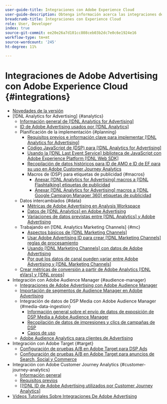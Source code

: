 ```yaml
---
user-guide-title: Integraciones con Adobe Experience Cloud
user-guide-description: Obtenga información acerca las integraciones de Advertising DSP y Advertising Search con otros productos y servicios de Adobe Experience Cloud.
breadcrumb-title: Integraciones con Experience Cloud
role: User, Developer
index: true
source-git-commit: ee20e26a7d101cc808ceb03b2dc7e0c6e1924e16
workflow-type: tm+mt
source-wordcount: '245'
ht-degree: 11%

---
```



# Integraciones de Adobe Advertising con Adobe Experience Cloud {#integrations}

<!--  ADD LATER: and Adobe Experience Platform -->

+ [Novedades de la versión](/help/integrations/home.md)
+ [!DNL Analytics for Advertising] {#analytics}
   + [Información general de  [!DNL Analytics for Advertising]](/help/integrations/analytics/overview.md)
   + [ID de Adobe Advertising usados por  [!DNL Analytics]](/help/integrations/analytics/ids.md)
   + Planificación de la implementación {#planning}
      + [Requisitos previos e información clave para implementar  [!DNL Analytics for Advertising]](/help/integrations/analytics/prerequisites.md)
      + [Código JavaScript de (DSP) para  [!DNL Analytics for Advertising]](/help/integrations/analytics/javascript.md)
      + [Usando la  [!DNL Last Event Service] biblioteca de JavaScript con Adobe Experience Platform [!DNL Web SDK]](/help/integrations/analytics/web-sdk.md)
      + [Recopilación de datos históricos para ID de AMO e ID de EF para su uso en Adobe Customer Journey Analytics](/help/integrations/analytics/rvars-to-evars.md)
      + Macros de (DSP) para etiquetas de publicidad {#macros}
         + [Anexar  [!DNL Analytics for Advertising] macros a [!DNL Flashtalking] etiquetas de publicidad](/help/integrations/analytics/macros-flashtalking.md)
         + [Anexar  [!DNL Analytics for Advertising] macros a [!DNL Google Campaign Manager 360] etiquetas de publicidad](/help/integrations/analytics/macros-google-campaign-manager.md)
   + Datos intercambiados {#data}
      + [Métricas de Adobe Advertising en Analysis Workspace](/help/integrations/analytics/advertising-metrics-in-analytics.md)
      + [Datos de [!DNL Analytics] en Adobe Advertising](/help/integrations/analytics/analytics-data-in-advertising.md)
      + [Variaciones de datos previstas entre  [!DNL Analytics]  y Adobe Advertising](/help/integrations/analytics/data-variances.md)
   + Trabajando en [!DNL Analytics Marketing Channels] {#mc}
      + [Aspectos básicos de  [!DNL Marketing Channels]](/help/integrations/analytics/marketing-channels/mc-overview.md)
      + [Usar Adobe Advertising ID para crear  [!DNL Marketing Channels] reglas de procesamiento](/help/integrations/analytics/marketing-channels/mc-ids.md)
      + [Usando [!DNL Marketing Channels] con datos de Adobe Advertising](/help/integrations/analytics/marketing-channels/mc-ac-data.md)
      + [Por qué los datos de canal pueden variar entre Adobe Advertising y  [!DNL Marketing Channels]](/help/integrations/analytics/marketing-channels/mc-data-variances.md)
   + [Crear métricas de conversión a partir de Adobe Analytics [!DNL eVars] y [!DNL props]](/help/integrations/analytics/conversion-metrics-from-evars.md)
+ Integración con Adobe Audience Manager {#audience-manager}
   + [Integraciones de Adobe Advertising con Adobe Audience Manager](/help/integrations/audience-manager/overview.md)
   + [Importación de segmentos de Audience Manager en Adobe Advertising](/help/integrations/audience-manager/import-audiences.md)
   + Integración de datos de DSP Media con Adobe Audience Manager {#media-data-ingestion}
      + [Información general sobre el envío de datos de exposición de DSP Media a Adobe Audience Manager](/help/integrations/audience-manager/media-data-integration/overview.md)
      + [Recopilación de datos de impresiones y clics de campañas de DSP](/help/integrations/audience-manager/media-data-integration/collect.md)
      + [Casos de uso](/help/integrations/audience-manager/media-data-integration/use-cases.md)
   + [Adobe Audience Analytics para clientes de Advertising](/help/integrations/audience-manager/audience-analytics.md)
+ Integración con Adobe Target {#target}
   + [Configuración de pruebas A/B en Adobe Target para DSP Ads](/help/integrations/target/ab-tests-dsp.md)
   + [Configuración de pruebas A/B en Adobe Target para anuncios de Search, Social y Commerce](/help/integrations/target/ab-tests-search.md)
+ Integración con Adobe Customer Journey Analytics {#customer-journey-analytics}
   + [Información general](/help/integrations/customer-journey-analytics/overview.md)
   + [Requisitos previos](/help/integrations/customer-journey-analytics/prerequisites.md)
   + &lbrack;[[!DNL ID de Adobe Advertising utilizados por Customer Journey Analytics]](/help/integrations/customer-journey-analytics/ids.md)
+ [Vídeos Tutoriales Sobre Integraciones De Adobe Advertising](https://experienceleague.adobe.com/docs/advertising-learn/tutorials/overview.html?lang=es)<!-- rename if the tutorials TOC structure changes -->
